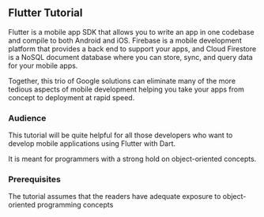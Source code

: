 ## Flutter Tutorial
Flutter is a mobile app SDK that allows you to write an app in one codebase and compile to both 
Android and iOS. Firebase is a mobile development platform that provides a back end to support your 
apps, and Cloud Firestore is a NoSQL document database where you can store, sync, and query data for 
your mobile apps. 

Together, this trio of Google solutions can eliminate many of the more tedious aspects of mobile 
development helping you take your apps from concept to deployment at rapid speed.

### Audience
This tutorial will be quite helpful for all those developers who want to develop mobile applications 
using Flutter with Dart. 

It is meant for programmers with a strong hold on object-oriented concepts.

### Prerequisites
The tutorial assumes that the readers have adequate exposure to object-oriented programming concepts